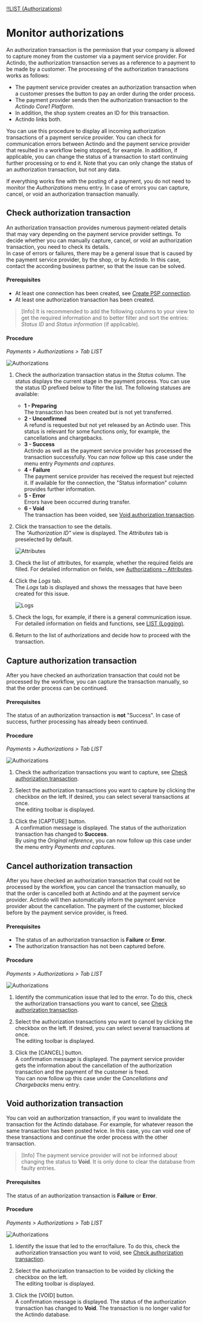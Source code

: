 [!!LIST (Authorizations)](../UserInterface/01a_ListAuthorizations.md)

# Monitor authorizations

An authorization transaction is the permission that your company is allowed to capture money from the customer via a payment service provider. For Actindo, the authorization transaction serves as a reference to a payment to be made by a customer. The processing of the authorization transactions works as follows: 
-   The payment service provider creates an authorization transaction when a customer presses the button to pay an order during the order process.   
- The payment provider sends then the authorization transaction to the *Actindo Core1 Platform*.    
- In addition, the shop system creates an ID for this transaction.  
- Actindo links both.   

You can use this procedure to display all incoming authorization transactions of a payment service provider. You can check for communication errors between Actindo and the payment service provider that resulted in a workflow being stopped, for example. In addition, if applicable, you can change the status of a transaction to start continuing further processing or to end it. Note that you can only change the status of an authorization transaction, but not any data.  

If everything works fine with the posting of a payment, you do not need to monitor the *Authorizations* menu entry. In case of errors you can capture, cancel, or void an authorization transaction manually.   



## Check authorization transaction

An authorization transaction provides numerous payment-related details that may vary depending on the payment service provider settings. To decide whether you can manually capture, cancel, or void an authorization transaction, you need to check its details.   
In case of errors or failures, there may be a general issue that is caused by the payment service provider, by the shop, or by Actindo. In this case, contact the according business partner, so that the issue can be solved.

#### Prerequisites

- At least one connection has been created, see [Create PSP connection](../Integration/01_ManageConnection.md#create-psp-connection).
- At least one authorization transaction has been created.

 > [Info] It is recommended to add the following columns to your view to get the required information and to better filter and sort the entries: *Status ID* and *Status information* (if applicable).    

#### Procedure

*Payments > Authorizations > Tab LIST*

![Authorizations](../../Assets/Screenshots/Payments/Authorizations/LISTAuthorizations.png "[Authorizations]")

1. Check the authorization transaction status in the *Status* column. The status displays the current stage in the payment process. You can use the status ID prefixed below to filter the list. The following statuses are available:   

    - **1 - Preparing**  
        The transaction has been created but is not yet transferred.
    - **2 - Unconfirmed**   
        A refund is requested but not yet released by an Actindo user. This status is relevant for some functions only, for example, the cancellations and chargebacks.
    - **3 - Success**  
        Actindo as well as the payment service provider has processed the transaction successfully.
        You can now follow up this case under the menu entry *Payments and captures*. 
    - **4 - Failure**   
        The payment service provider has received the request but rejected it. If available for the connection, the "Status information" column provides further information.
    - **5 - Error**   
        Errors have been occurred during transfer.
    - **6 - Void**   
        The transaction has been voided, see [Void authorization transaction](#void-authorization-transaction).
    
2. Click the transaction to see the details.   
    The *"Authorization ID"* view is displayed. The *Attributes* tab is preselected by default.   
     
    ![Attributes](../../Assets/Screenshots/Payments/Authorizations/AuthorizationAttributes.png "[Attributes]")

3. Check the list of attributes, for example, whether the required fields are filled. For detailed information on fields, see [Authorizations &ndash; Attributes](../UserInterface/01a_ListAuthorizations.md#authorization-–-attributes).

4. Click the *Logs* tab.   
    The *Logs* tab is displayed and shows the messages that have been created for this issue. 

   ![Logs](../../Assets/Screenshots/Payments/Authorizations/AuthorizationLogs.png "[Logs]")

5. Check the logs, for example, if there is a general communication issue.
    For detailed information on fields and functions, see [LIST (Logging)](../UserInterface/07a_ListLogging.md).

6. Return to the list of authorizations and decide how to proceed with the transaction.



## Capture authorization transaction

After you have checked an authorization transaction that could not be processed by the workflow, you can capture the transaction manually, so that the order process can be continued.

#### Prerequisites

The status of an authorization transaction is **not** "Success". In case of success, further processing has already been continued.

#### Procedure

*Payments > Authorizations > Tab LIST*

![Authorizations](../../Assets/Screenshots/Payments/Authorizations/LISTAuthorizations.png "[Authorizations]")

1. Check the authorization transactions you want to capture, see [Check authorization transaction](#check-authorization-transaction).

2. Select the authorization transactions you want to capture by clicking the checkbox on the left. If desired, you can select several transactions at once.   
    The editing toolbar is displayed.

3. Click the [CAPTURE] button.    
    A confirmation message is displayed. The status of the authorization transaction has changed to **Success**.   
    By using the *Original reference*, you can now follow up this case under the menu entry *Payments and captures*. 
   
  

## Cancel authorization transaction

After you have checked an authorization transaction that could not be processed by the workflow, you can cancel the transaction manually, so that the order is cancelled both at Actindo and at the payment service provider. Actindo will then automatically inform the payment service provider about the cancellation. The payment of the customer, blocked before by the payment service provider, is freed.

#### Prerequisites

- The status of an authorization transaction is **Failure** or **Error**. 
- The authorization transaction has not been captured before.

#### Procedure

*Payments > Authorizations > Tab LIST*

![Authorizations](../../Assets/Screenshots/Payments/Authorizations/LISTAuthorizations.png "[Authorizations]")

1. Identify the communication issue that led to the error. To do this, check the authorization transactions you want to cancel, see [Check authorization transaction](#check-authorization-transaction).

2. Select the authorization transactions you want to cancel by clicking the checkbox on the left. If desired, you can select several transactions at once.    
    The editing toolbar is displayed.

3. Click the [CANCEL] button.   
    A confirmation message is displayed. 
    The payment service provider gets the information about the cancellation of the authorization transaction and the payment of the customer is freed.  
    You can now follow up this case under the *Cancellations and Chargebacks* menu entry.
   
   


## Void authorization transaction

You can void an authorization transaction, if you want to invalidate the transaction for the Actindo database. For example, for whatever reason the same transaction has been posted twice. In this case, you can void one of these transactions and continue the order process with the other transaction.

> [Info] The payment service provider will not be informed about changing the status to **Void**. It is only done to clear the database from faulty entries.

#### Prerequisites

The status of an authorization transaction is **Failure** or **Error**.

#### Procedure

*Payments > Authorizations > Tab LIST*

![Authorizations](../../Assets/Screenshots/Payments/Authorizations/LISTAuthorizations.png "[Authorizations]")


1. Identify the issue that led to the error/failure. To do this, check the authorization transaction you want to void, see [Check authorization transaction](#check-authorization-transaction).

2. Select the authorization transaction to be voided by clicking the checkbox on the left.   
    The editing toolbar is displayed.

3. Click the [VOID] button.   
    A confirmation message is displayed. The status of the authorization transaction has changed to **Void**. The transaction is no longer valid for the Actindo database.